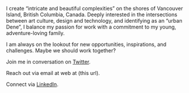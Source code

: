 I create “intricate and beautiful complexities” on the shores of Vancouver Island, British Columbia, Canada. Deeply interested in the intersections between art  culture, design and technology, and identifying as an “urban Dene”, I balance my passion for work with a commitment to my young, adventure-loving family.

I am always on the lookout for new opportunities, inspirations, and challenges. Maybe we should work together?

Join me in conversation on [Twitter](//twitter.com/coak).

Reach out via email at web at (this url).

Connect via [LinkedIn](//www.linkedin.com/in/chad-oakenfold-a9a65a4/).